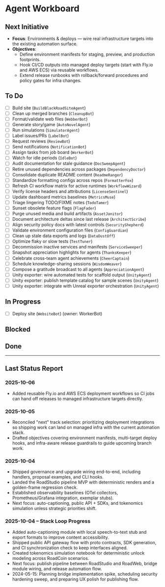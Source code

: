 # Agent Workboard

## Next Initiative

- **Focus**: Environments & deploys — wire real infrastructure targets into the existing automation surface.
- **Objectives**:
  - Define environment manifests for staging, preview, and production footprints.
  - Hook CI/CD outputs into managed deploy targets (start with Fly.io and AWS ECS) via reusable workflows.
  - Extend release runbooks with rollback/forward procedures and policy gates for infra changes.

## To Do
- [ ] Build site (`BuildBlackRoadSiteAgent`)
- [ ] Clean up merged branches (`CleanupBot`)
- [ ] Format/validate web files (`WebberBot`)
- [ ] Generate story/game (`AutoNovelAgent`)
- [ ] Run simulations (`SimulatorAgent`)
- [ ] Label issues/PRs (`LabelBot`)
- [ ] Request reviews (`ReviewBot`)
- [ ] Send notifications (`NotificationBot`)
- [ ] Assign tasks from job board (`WorkerBot`)
- [ ] Watch for idle periods (`IdleBot`)
- [ ] Audit documentation for stale guidance (`DocSweepAgent`)
- [ ] Retire unused dependencies across packages (`DependencyDoctor`)
- [ ] Consolidate duplicate README content (`ReadmeRanger`)
- [ ] Standardize formatting configs across repos (`FormatterFox`)
- [ ] Refresh CI workflow matrix for active runtimes (`WorkflowWizard`)
- [ ] Verify license headers and attributions (`LicenseSentinel`)
- [ ] Update dashboard metrics baselines (`MetricsMuse`)
- [ ] Triage lingering TODO/FIXME notes (`TodoTamer`)
- [ ] Sunset obsolete feature flags (`FlagFader`)
- [ ] Purge unused media and build artifacts (`AssetJanitor`)
- [ ] Document architecture deltas since last release (`ArchitectScribe`)
- [ ] Align security policy docs with latest controls (`SecurityShepherd`)
- [ ] Validate environment configuration files (`ConfigGuardian`)
- [ ] Clean up stale data exports and logs (`DataDustOff`)
- [ ] Optimize flaky or slow tests (`TestTuner`)
- [ ] Decommission inactive services and manifests (`ServiceSweeper`)
- [ ] Snapshot appreciation highlights for agents (`ThanksKeeper`)
- [ ] Celebrate cross-team agent achievements (`CheerCaptain`)
- [ ] Schedule knowledge-sharing sessions (`WisdomWeaver`)
- [ ] Compose a gratitude broadcast to all agents (`AppreciationAgent`)
- [ ] Unity exporter: wire automated tests for scaffold output (`UnityAgent`)
- [ ] Unity exporter: publish template catalog for sample scenes (`UnityAgent`)
- [ ] Unity exporter: integrate with Unreal exporter orchestration (`UnityAgent`)

## In Progress
<!-- Agents move tasks here when running -->

- [ ] Deploy site (`WebsiteBot`) (owner: WorkerBot)
## Blocked
<!-- Agents move tasks here if they fail, with error info -->

## Done
<!-- Agents move tasks here on success -->

---

## Last Status Report
<!-- Agents append latest status, error, or notifications here -->

### 2025-10-06
- Added reusable Fly.io and AWS ECS deployment workflows so CI jobs can hand off
  releases to managed infrastructure targets directly.

### 2025-10-05
- Reconciled "next" track selection: prioritizing deployment integrations so shipping work can land on managed infra with the current automation stack.
- Drafted objectives covering environment manifests, multi-target deploy hooks, and infra-aware release guardrails to guide upcoming branch work.

### 2025-10-04
- Shipped governance and upgrade wiring end-to-end, including handlers, proposal examples, and CLI hooks.
- Landed the RoadStudio pipeline MVP with deterministic renders and a golden-frame regression check.
- Established observability baselines (OTel collectors, Prometheus/Grafana integration, exemplar stubs).
- Next focus: auto-captioning, public API + SDKs, and tokenomics simulation unless strategic priorities shift.
### 2025-10-04 – Stack Loop Progress
- Added auto-captioning module with local speech-to-text stub and export formats to improve content accessibility.
- Shipped public API gateway flow with proto contracts, SDK generation, and CI synchronization check to keep interfaces aligned.
- Created tokenomics simulation notebook for deterministic unlock modeling across RoadCoin scenarios.
- Next focus: publish pipeline between RoadStudio and RoadWeb, bridge module wiring, and release automation flow.
- 2024-05-15: Planning bridge implementation spike, scheduling security hardening sweep, and preparing UX polish for publishing flow.
